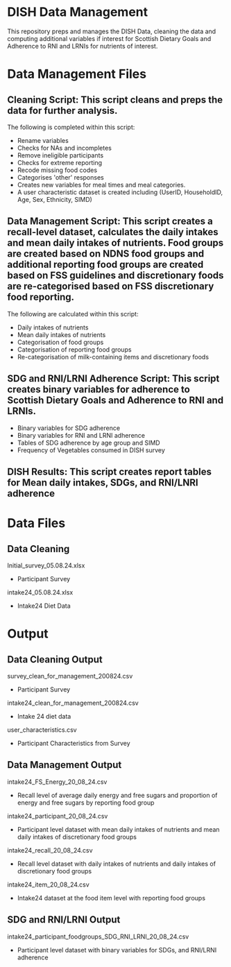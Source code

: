 # DISH Data Management 

This repository preps and manages the DISH Data, cleaning the data and computing additional variables if interest for Scottish Dietary Goals and Adherence to RNI and LRNIs for nutrients of interest. 

# Data Management Files
## Cleaning Script: This script cleans and preps the data for further analysis.

The following is completed within this script: 
- Rename variables
- Checks for NAs and incompletes
- Remove ineligible participants
- Checks for extreme reporting
- Recode missing food codes
- Categorises 'other' responses
- Creates new variables for meal times and meal categories.
- A user characteristic dataset is created including (UserID, HouseholdID, Age, Sex, Ethnicity, SIMD)



## Data Management Script: This script creates a recall-level dataset, calculates the daily intakes and mean daily intakes of nutrients. Food groups are created based on NDNS food groups and additional reporting food groups are created based on FSS guidelines and discretionary foods are re-categorised based on FSS discretionary food reporting. 

The following are calculated within this script:
- Daily intakes of nutrients
- Mean daily intakes of nutrients
- Categorisation of food groups
- Categorisation of reporting food groups
- Re-categorisation of milk-containing items and discretionary foods



## SDG and RNI/LRNI Adherence Script: This script creates binary variables for adherence to Scottish Dietary Goals and Adherence to RNI and LRNIs. 

- Binary variables for SDG adherence
- Binary variables for RNI and LRNI adherence
- Tables of SDG adherence by age group and SIMD
- Frequency of Vegetables consumed in DISH survey


## DISH Results: This script creates report tables for Mean daily intakes, SDGs, and RNI/LNRI adherence

# Data Files
## Data Cleaning
Initial_survey_05.08.24.xlsx
  - Participant Survey
    
intake24_05.08.24.xlsx 
  - Intake24 Diet Data
    


# Output
## Data Cleaning Output

survey_clean_for_management_200824.csv
- Participant Survey

intake24_clean_for_management_200824.csv
- Intake 24 diet data

user_characteristics.csv 
  - Participant Characteristics from Survey


## Data Management Output
intake24_FS_Energy_20_08_24.csv 
   - Recall level of average daily energy and free sugars and proportion of energy and free sugars by reporting food group

intake24_participant_20_08_24.csv
 - Participant level dataset with mean daily intakes of nutrients and mean daily intakes of discretionary food groups

intake24_recall_20_08_24.csv
- Recall level dataset with daily intakes of nutrients and daily intakes of discretionary food groups

intake24_item_20_08_24.csv
- Intake24 dataset at the food item level with reporting food groups 

## SDG and RNI/LRNI Output
intake24_participant_foodgroups_SDG_RNI_LRNI_20_08_24.csv
- Participant level dataset with binary variables for SDGs, and RNI/LRNI adherence

